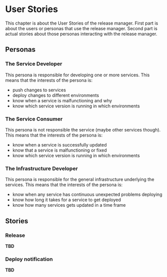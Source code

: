 # User Stories

This chapter is about the User Stories of the release manager. First part is about the users or personas that use the release manager.
Second part is actual stories about those personas interacting with the release manager.

## Personas

### The Service Developer
This persona is responsible for developing one or more services. This means that the interests of the persona is:

* push changes to services
* deploy changes to different environments
* know when a service is malfunctioning and why
* know which service version is running in which environments

### The Service Consumer
This persona is not responsible the service (maybe other services though). This means that the interests of the persona is:

* know when a service is successfully updated
* know that a service is malfunctioning or fixed
* know which service version is running in which environments

### The Infrastructure Developer
This persona is responsible for the general infrastructure underlying the services. This means that the interests of the persona is:

* know when any service has continuous unexpected problems deploying
* know how long it takes for a service to get deployed
* know how many services gets updated in a time frame

## Stories

### Release
**TBD**

### Deploy notification
**TBD**
